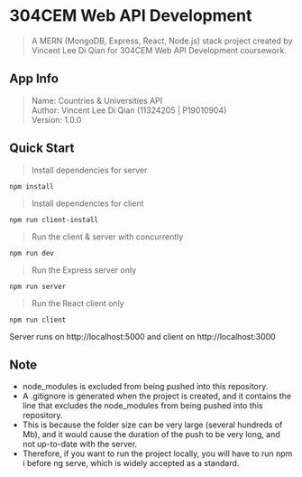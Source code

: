 # 304CEM Web API Development
> A MERN (MongoDB, Express, React, Node.js) stack project created by Vincent Lee Di Qian for 304CEM Web API Development coursework.

## App Info
> Name: Countries & Universities API  
> Author: Vincent Lee Di Qian (11324205 | P19010904)  
> Version: 1.0.0

## Quick Start
> Install dependencies for server
```
npm install
```
> Install dependencies for client
```
npm run client-install
```
> Run the client & server with concurrently
```
npm run dev
```
> Run the Express server only
```
npm run server
```
> Run the React client only
```
npm run client
```
Server runs on http://localhost:5000 and client on http://localhost:3000

## Note
- node_modules is excluded from being pushed into this repository.
- A .gitignore is generated when the project is created, and it contains the line that excludes the node_modules from being pushed into this repository.
- This is because the folder size can be very large (several hundreds of Mb), and it would cause the duration of the push to be very long, and not up-to-date with the server.
- Therefore, if you want to run the project locally, you will have to run npm i before ng serve, which is widely accepted as a standard.
